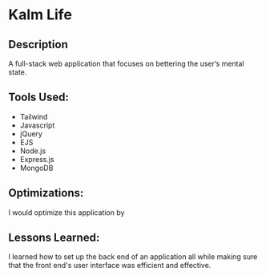 # Kalm Life

## Description

A full-stack web application that focuses on bettering the user’s mental state.

## Tools Used:

- Tailwind
- Javascript
- jQuery
- EJS
- Node.js
- Express.js 
- MongoDB

## Optimizations:

I would optimize this application by 

## Lessons Learned:

I learned how to set up the back end of an application all while making sure that the front end's user interface was efficient and effective.
